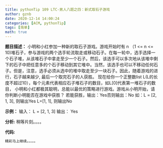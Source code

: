 ```yaml
---
title: pythonTip 109 LTC-男人八题之四：新式取石子游戏
author: gznb
date: 2020-12-14 14:00:24
categories: [ACM, pythonTip]
tags: [简单]
math: true
---
```


**题目描述：**
小明和小红参加一种新的取石子游戏。游戏开始时有 n （1 <= n <= 10)堆石子，参与游戏的两个选手轮流取走或移动石子。在每一轮中，选手选择一个石子堆，从该堆石子中拿走至少一个石子。然后，该选手可以多次地从该堆中剩下的石子中把任意多的个石子移动到其它堆中。当然，该选手也可以不移动任何石子。但是，注意，选手必须从选中的堆中取走至少一块石子。因此，随着游戏的进行，石子越来越少, 最后一个取完石子的人获胜。
现在给你一个正整数list L(L的长度不超过10），每个元素代表相应石子堆石子的数目，如L[0]代表第一堆石子的数目，
小明和小红都极其聪明，总能以最优的策略进行游戏。游戏从小明开始，请你判断小明能否在游戏中获胜？
若能获胜，输出：Yes否则输出：No
如：L = [2, 1, 3], 则输出Yes
    L=[1, 1], 则输出No

**示例：**
输入：
L = [2, 1, 3]
输出：
Yes


**分析:**
稍等片刻。。。。

**代码:**
```python
精彩马上继续。。。。。
```
